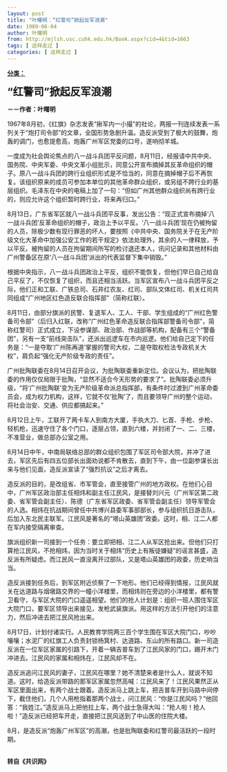 ```yaml
---
layout: post
title: "叶曙明：“红警司”掀起反军浪潮"
date: 1989-06-04
author: 叶曙明
from: http://mjlsh.usc.cuhk.edu.hk/Book.aspx?cid=4&tid=1663
tags: [ 这样走过 ]
categories: [ 这样走过 ]
---
```


<div style="margin: 15px 10px 10px 0px;">
 <div>
  <span id="ctl00_ContentPlaceHolder1_chapter1_SubjectLabel" style="font-weight:bold;text-decoration:underline;">
   分类：
  </span>
 </div>
 <p>
  <strong>
   <font size="5">
    “红警司”掀起反军浪潮
   </font>
  </strong>
 </p>
 <p>
  <strong>
   －－作者：叶曙明
  </strong>
 </p>
 <p>
  1967年8月初，《红旗》杂志发表“揪军内一小撮”的社论，两报一刊连续发表一系列关于“炮打司令部”的文章，全国形势急剧升温。造反派受到了极大的鼓舞，炮轰的调门，也愈提愈高，炮轰广州军区党委的口号，遂响彻羊城。
 </p>
 <p>
  一度成为社会舆论焦点的八一战斗兵团平反问题，8月11日，经报请中共中央、国务院、中央军委、中央文革小组批示，同意公开宣布摘掉其反革命组织的帽子。原八一战斗兵团的跨行业组织形式是不恰当的，同意在摘掉帽子后不再恢复。该组织原来的成员可参加本单位的其他革命群众组织，或另组不跨行业的基层组织。毛泽东在中央的电稿上加了一句：“但如广州其他群众组织尚有跨行业的，则应允许这个组织暂时跨行业，将来再归口。”
 </p>
 <p>
  8月13日，广东省军区就八一战斗兵团平反事，发出公告：“现正式宣布摘掉‘八一战斗兵团’反革命组织的帽子，政治上予以平反。‘八一战斗兵团’现在仍被拘留的人员，除极少数有现行罪恶的坏人，要按照《中共中央、国务院关于在无产阶级文化大革命中加强公安工作的若干规定》依法处理外，其余的人一律释放，予以平反。被拘留的人员在拘留期间所写的检讨退还本人，讯问记录和其他材料由广州警备区在原‘八一战斗兵团’派出的代表监督下集中销毁。”
 </p>
 <p>
  根据中央指示，八一战斗兵团政治上平反，组织不能恢复，但他们早已自己给自己平反了，不仅恢复了组织，而且还相当活跃。当军区宣布八一战斗兵团平反之际，他们正和工联、广铁总司、石井红农友、红司、部队文体红司、机关红司共同组成“广州地区红色造反联合指挥部”（简称红联）。
 </p>
 <p>
  8月11日，由部分旗派的民警、复退军人、工人、干部、学生组成的“广州红色警备司令部”（后归入红联，改称“广州红色革命造反联合指挥部警备司令部”，简称红警司）正式成立，下设参谋部、政治部、作战部等机构，配备有三个“警备团”，另有一支“前线突击队”，还派出巡逻车在市内巡逻。他们给自己定下的任务是：“一是夺取‘广州陈再道’掌握的警司大权，二是夺取权检法专政机关大权”，肩负起“强化无产阶级专政的责任”。
 </p>
 <p>
  广州批陶联委在8月14日召开会议，为批陶联委重新定位。会议认为，把批陶联委的作用仅仅局限于批陶，“显然不适合今天形势的要求了”。批陶联委必须升级，“将‘广州批陶联’变为无产阶级革命派总指挥部，有条件时过渡到广州革命委员会，成为权力机构，这样，它就不仅‘批陶’了，而且要领导广州的整个运动，将社会治安、交通、供应都搞起来。”
 </p>
 <p>
  8月12日上午，工联开了两卡车人到南方大厦，手执大刀、匕首、手枪、步枪、轻机枪，迅速守住了各个门口，逐层占领，直到六楼，并封闭了一、二、三楼，不准营业，做总部办公室之用。
 </p>
 <p>
  8月14日中午，中南局联络总部的群众组织包围了军区司令部大院，并冲了进去，军区先后有四五位部长出面劝说都不肯散去，直到下午，由一位副参谋长出来与他们见面，造反派宣读了“强烈抗议”之后才离去。
 </p>
 <p>
  造反派的目的，是改组省、市军管会，直至接管广州的地方政权。在他们心目中，广州军区政治部主任相炜和副主任江民风，是接替刘兴元（广州军区第二政委、省军管会副主任）、陈德（广东省军区政委、省军管会副主任）领导军管会的人选。相炜在抗战期间曾任中共博兴县委军事部部长，参与组织抗日游击队，后加入东北民主联军。江民风是著名的“塔山英雄团”政委。这时，相、江二人都在军内接受隔离审查。
 </p>
 <p>
  旗派组织新一司接到一个任务：要立即把相、江二人从军区抢出来。但他们只打算抢江民风，不抢相炜，因为当时关于相炜“历史上有叛徒嫌疑”的谣言甚盛，造反派有所疑虑。而江民风一直没离开过部队，又是塔山英雄团的政委，历史响当当。
 </p>
 <p>
  造反派接到任务后，到军区附近侦察了一下地形。他们已经得到情报，江民风就关在达道路与烟墩路交界的一幢小洋楼里，而相炜则在旁边的小洋楼里，都有警卫看守，与军区大院的门口遥遥相望。他们的抢人计划是：组织一班人围住军区大院门口，要军区领导出来接见，发枪武装旗派。用这样的方法引开他们的注意力，然后冲进去把江民风抢出来。
 </p>
 <p>
  8月17日，计划付诸实行。人民教育学院两三百个学生围在军区大院门口，吵吵嚷嚷；水泥厂的红旗工人负责封锁杨箕村、达道路、东山的所有路口。新一司造反派在一位军区家属的引路下，开着一辆吉普车到了江民风家的门口，踢开木门冲进去。江民风的家属和相炜在，江民风却不在。
 </p>
 <p>
  造反派追问江民风的妻子，江民风在哪里？她不清楚来者是什么人，就说不知道。这时，给造反派带路的那军区家属忽然高喊：江民风来了！江民风果然正从军区里面出来，有两个战士跟着。造反派马上跳上车，把吉普车开到马路中间停下，截住他们，几个人用枪指着那两个战士，问江民风：“你是江民风吗？”他回答：“我姓江。”造反派马上把他拉上车，两个战士急得大叫：“抢人啦！抢人啦！”造反派已经把车开走，直接把江民风送到了中山医的住院大楼。
 </p>
 <p>
  8月，是造反派“炮轰广州军区”的高潮，也是批陶联委和红警司最活跃的一段时期。
 </p>
 <p>
  <br/>
  <strong>
   转自《共识网》
  </strong>
 </p>
</div>

